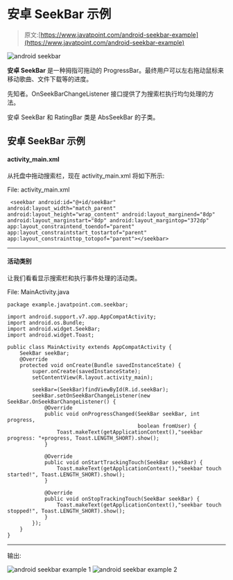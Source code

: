 # 安卓 SeekBar 示例

> 原文:[https://www.javatpoint.com/android-seekbar-example](https://www.javatpoint.com/android-seekbar-example)

![android seekbar](../Images/af7098cca89e90892d1eccd010ae7482.png)

**安卓 SeekBar** 是一种拇指可拖动的 ProgressBar。最终用户可以左右拖动鼠标来移动歌曲、文件下载等的进度。

先知者。OnSeekBarChangeListener 接口提供了为搜索栏执行均匀处理的方法。

安卓 SeekBar 和 RatingBar 类是 AbsSeekBar 的子类。

## 安卓 SeekBar 示例

#### activity_main.xml

从托盘中拖动搜索栏，现在 activity_main.xml 将如下所示:

File: activity_main.xml

```
 <seekbar android:id="@+id/seekBar" android:layout_width="match_parent" android:layout_height="wrap_content" android:layout_marginend="8dp" android:layout_marginstart="8dp" android:layout_margintop="372dp" app:layout_constraintend_toendof="parent" app:layout_constraintstart_tostartof="parent" app:layout_constrainttop_totopof="parent"></seekbar> 

```

* * *

#### 活动类别

让我们看看显示搜索栏和执行事件处理的活动类。

File: MainActivity.java

```
package example.javatpoint.com.seekbar;

import android.support.v7.app.AppCompatActivity;
import android.os.Bundle;
import android.widget.SeekBar;
import android.widget.Toast;

public class MainActivity extends AppCompatActivity {
    SeekBar seekBar;
    @Override
    protected void onCreate(Bundle savedInstanceState) {
        super.onCreate(savedInstanceState);
        setContentView(R.layout.activity_main);

        seekBar=(SeekBar)findViewById(R.id.seekBar);
        seekBar.setOnSeekBarChangeListener(new SeekBar.OnSeekBarChangeListener() {
            @Override
            public void onProgressChanged(SeekBar seekBar, int progress,
                                          boolean fromUser) {
                Toast.makeText(getApplicationContext(),"seekbar progress: "+progress, Toast.LENGTH_SHORT).show();
            }

            @Override
            public void onStartTrackingTouch(SeekBar seekBar) {
                Toast.makeText(getApplicationContext(),"seekbar touch started!", Toast.LENGTH_SHORT).show();
            }

            @Override
            public void onStopTrackingTouch(SeekBar seekBar) {
                Toast.makeText(getApplicationContext(),"seekbar touch stopped!", Toast.LENGTH_SHORT).show();
            }
        });
    }
}

```

* * *

输出:

![android seekbar example 1](../Images/a725a7ec1a8f19f391f8b37af4cdb8a3.png) ![android seekbar example 2](../Images/238fe51b0e284f30ba8b8184e6ba33ae.png)